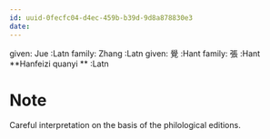 ```yaml
---
id: uuid-0fecfc04-d4ec-459b-b39d-9d8a878830e3
date: 
---
```


given: Jue :Latn
family: Zhang :Latn
given: 覺 :Hant
family: 張 :Hant
**Hanfeizi quanyi ** :Latn
# Note
Careful interpretation on the basis of the philological editions.